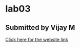 # lab03
## Submitted by Vijay M
[Click here for the website link](https://vijayjm.github.io/lab03/)
